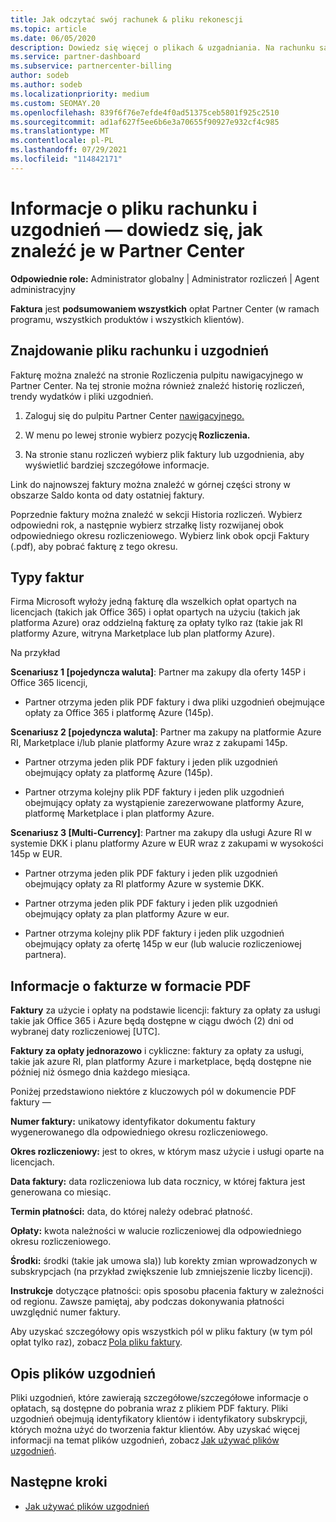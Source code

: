 ```yaml
---
title: Jak odczytać swój rachunek & pliku rekonescji
ms.topic: article
ms.date: 06/05/2020
description: Dowiedz się więcej o plikach & uzgadniania. Na rachunku są Partner Center opłaty za program, produkty i klientów w tym miesięcznym okresie.
ms.service: partner-dashboard
ms.subservice: partnercenter-billing
author: sodeb
ms.author: sodeb
ms.localizationpriority: medium
ms.custom: SEOMAY.20
ms.openlocfilehash: 839f6f76e7efde4f0ad51375ceb5801f925c2510
ms.sourcegitcommit: ad1af627f5ee6b6e3a70655f90927e932cf4c985
ms.translationtype: MT
ms.contentlocale: pl-PL
ms.lasthandoff: 07/29/2021
ms.locfileid: "114842171"
---
```

# <a name="understand-your-bill-and-reconciliation-file---learn-how-to-find-them-in-partner-center"></a>Informacje o pliku rachunku i uzgodnień — dowiedz się, jak znaleźć je w Partner Center


**Odpowiednie role:** Administrator globalny | Administrator rozliczeń | Agent administracyjny


**Faktura** jest **podsumowaniem wszystkich** opłat Partner Center (w ramach programu, wszystkich produktów i wszystkich klientów). 

## <a name="find-your-bill-and-reconciliation-file"></a>Znajdowanie pliku rachunku i uzgodnień 

Fakturę można znaleźć na stronie Rozliczenia pulpitu nawigacyjnego w Partner Center. Na tej stronie można również znaleźć historię rozliczeń, trendy wydatków i pliki uzgodnień. 

1. Zaloguj się do pulpitu Partner Center [nawigacyjnego.](https://partner.microsoft.com/dashboard/home) 

2. W menu po lewej stronie wybierz pozycję **Rozliczenia.** 

3. Na stronie stanu rozliczeń wybierz plik faktury lub uzgodnienia, aby wyświetlić bardziej szczegółowe informacje. 

Link do najnowszej faktury można znaleźć w górnej części strony w obszarze Saldo konta od daty ostatniej faktury. 

Poprzednie faktury można znaleźć w sekcji Historia rozliczeń. Wybierz odpowiedni rok, a następnie wybierz strzałkę listy rozwijanej obok odpowiedniego okresu rozliczeniowego. Wybierz link obok opcji Faktury (.pdf), aby pobrać fakturę z tego okresu. 

## <a name="invoice-types"></a>Typy faktur

Firma Microsoft wyłoży jedną fakturę dla wszelkich opłat opartych na licencjach (takich jak Office 365) i opłat opartych na użyciu (takich jak platforma Azure) oraz oddzielną fakturę za opłaty tylko raz (takie jak RI platformy Azure, witryna Marketplace lub plan platformy Azure).

Na przykład  

**Scenariusz 1 [pojedyncza waluta]**: Partner ma zakupy dla oferty 145P i Office 365 licencji,  

- Partner otrzyma jeden plik PDF faktury i dwa pliki uzgodnień obejmujące opłaty za Office 365 i platformę Azure (145p).  

**Scenariusz 2 [pojedyncza waluta]**: Partner ma zakupy na platformie Azure RI, Marketplace i/lub planie platformy Azure wraz z zakupami 145p.

- Partner otrzyma jeden plik PDF faktury i jeden plik uzgodnień obejmujący opłaty za platformę Azure (145p). 

- Partner otrzyma kolejny plik PDF faktury i jeden plik uzgodnień obejmujący opłaty za wystąpienie zarezerwowane platformy Azure, platformę Marketplace i plan platformy Azure. 

**Scenariusz 3 [Multi-Currency]**: Partner ma zakupy dla usługi Azure RI w systemie DKK i planu platformy Azure w EUR wraz z zakupami w wysokości 145p w EUR.

- Partner otrzyma jeden plik PDF faktury i jeden plik uzgodnień obejmujący opłaty za RI platformy Azure w systemie DKK. 

- Partner otrzyma jeden plik PDF faktury i jeden plik uzgodnień obejmujący opłaty za plan platformy Azure w eur. 

- Partner otrzyma kolejny plik PDF faktury i jeden plik uzgodnień obejmujący opłaty za ofertę 145p w eur (lub walucie rozliczeniowej partnera). 


## <a name="understanding-invoice-pdf"></a>Informacje o fakturze w formacie PDF 

**Faktury** za użycie i opłaty na podstawie licencji: faktury za opłaty za usługi takie jak Office 365 i Azure będą dostępne w ciągu dwóch (2) dni od wybranej daty rozliczeniowej [UTC].  

**Faktury za opłaty jednorazowo** i cykliczne: faktury za opłaty za usługi, takie jak azure RI, plan platformy Azure i marketplace, będą dostępne nie później niż ósmego dnia każdego miesiąca.  

Poniżej przedstawiono niektóre z kluczowych pól w dokumencie PDF faktury —

**Numer faktury:** unikatowy identyfikator dokumentu faktury wygenerowanego dla odpowiedniego okresu rozliczeniowego. 

**Okres rozliczeniowy:** jest to okres, w którym masz użycie i usługi oparte na licencjach. 

**Data faktury:** data rozliczeniowa lub data rocznicy, w której faktura jest generowana co miesiąc. 

**Termin płatności:** data, do której należy odebrać płatność. 

**Opłaty:** kwota należności w walucie rozliczeniowej dla odpowiedniego okresu rozliczeniowego. 

**Środki:** środki (takie jak umowa sla)) lub korekty zmian wprowadzonych w subskrypcjach (na przykład zwiększenie lub zmniejszenie liczby licencji). 

**Instrukcje** dotyczące płatności: opis sposobu płacenia faktury w zależności od regionu. Zawsze pamiętaj, aby podczas dokonywania płatności uwzględnić numer faktury. 

Aby uzyskać szczegółowy opis wszystkich pól w pliku faktury (w tym pól opłat tylko raz), zobacz [Pola pliku faktury](invoice-file.md). 

## <a name="understand-reconciliation-files"></a>Opis plików uzgodnień

 Pliki uzgodnień, które zawierają szczegółowe/szczegółowe informacje o opłatach, są dostępne do pobrania wraz z plikiem PDF faktury. Pliki uzgodnień obejmują identyfikatory klientów i identyfikatory subskrypcji, których można użyć do tworzenia faktur klientów. Aby uzyskać więcej informacji na temat plików uzgodnień, zobacz [Jak używać plików uzgodnień](use-the-reconciliation-files.md). 

## <a name="next-steps"></a>Następne kroki

- [Jak używać plików uzgodnień](use-the-reconciliation-files.md)